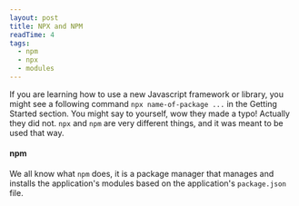 ```yaml
---
layout: post
title: NPX and NPM
readTime: 4
tags:
  - npm
  - npx
  - modules
---
```


If you are learning how to use a new Javascript framework or library, you might see a following command <code>npx name-of-package ...</code>
in the Getting Started section. You might say to yourself, wow they made a typo! Actually they did not. <code>npx</code> and <code>npm</code>
are very different things, and it was meant to be used that way.
<!--more-->

#### npm

We all know what <code>npm</code> does, it is a package manager that manages and installs the application's modules based on the application's
<code>package.json</code> file.
